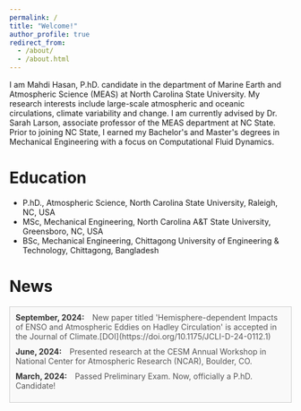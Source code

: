 ```yaml
---
permalink: /
title: "Welcome!"
author_profile: true
redirect_from: 
  - /about/
  - /about.html
---
```

I am Mahdi Hasan, P.hD. candidate in the department of Marine Earth and Atmospheric Science (MEAS) at North Carolina State University.  My research interests include large-scale atmospheric and oceanic circulations, climate variability and change. I am currently advised by Dr. Sarah Larson, associate professor of the MEAS department at NC State. Prior to joining NC State, I earned my Bachelor's and Master's degrees in Mechanical Engineering with a focus on Computational Fluid Dynamics.

Education
=======
- P.hD., Atmospheric Science, North Carolina State University, Raleigh, NC, USA
- MSc, Mechanical Engineering, North Carolina A&T State University, Greensboro, NC, USA
- BSc, Mechanical Engineering, Chittagong University of Engineering & Technology, Chittagong, Bangladesh

<!-- News feed below. Need regular updates -->

<style>
  .news-container {
    height: 150px;
    overflow-y: scroll;
    border: 1px solid #ccc;
    padding: 10px;
    background-color: #f9f9f9;
  }
  .news-item {
    margin-bottom: 10px;
  }
  .news-date {
    font-weight: bold;
    color: #333;
  }
  .news-content {
    margin-left: 10px;
    color: #555;
  }
</style>

News
====
<div class="news-container">
  <div class="news-item">
    <span class="news-date">September, 2024:</span>
    <span class="news-content"> New paper titled 'Hemisphere-dependent Impacts of ENSO and Atmospheric Eddies on Hadley Circulation' is accepted in the Journal of Climate.[DOI](https://doi.org/10.1175/JCLI-D-24-0112.1) </span>
  </div>
  <div class="news-item">
    <span class="news-date">June, 2024:</span>
    <span class="news-content">Presented research at the CESM Annual Workshop in National Center for Atmospheric Research (NCAR), Boulder, CO.</span>
  </div>
  <div class="news-item">
    <span class="news-date">March, 2024:</span>
    <span class="news-content">Passed Preliminary Exam. Now, officially a P.hD. Candidate!</span>
</div>

